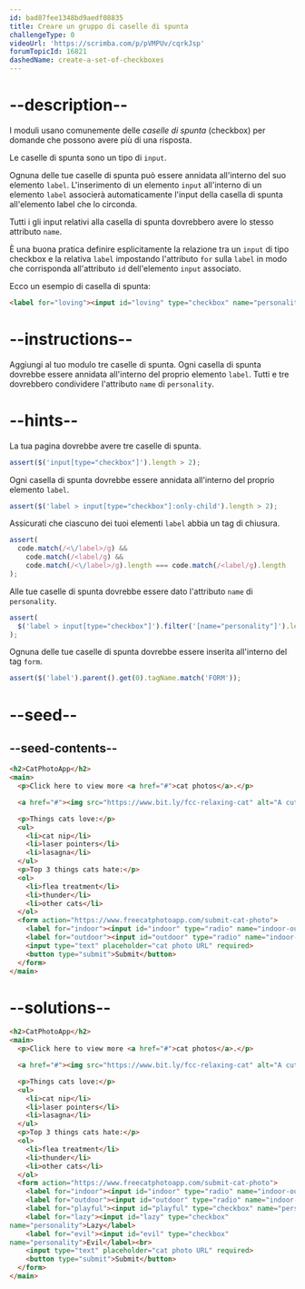 ```yaml
---
id: bad87fee1348bd9aedf08835
title: Creare un gruppo di caselle di spunta
challengeType: 0
videoUrl: 'https://scrimba.com/p/pVMPUv/cqrkJsp'
forumTopicId: 16821
dashedName: create-a-set-of-checkboxes
---
```


# --description--

I moduli usano comunemente delle <dfn>caselle di spunta</dfn> (checkbox) per domande che possono avere più di una risposta.

Le caselle di spunta sono un tipo di `input`.

Ognuna delle tue caselle di spunta può essere annidata all'interno del suo elemento `label`. L'inserimento di un elemento `input` all'interno di un elemento `label` associerà automaticamente l'input della casella di spunta all'elemento label che lo circonda.

Tutti i gli input relativi alla casella di spunta dovrebbero avere lo stesso attributo `name`.

È una buona pratica definire esplicitamente la relazione tra un `input` di tipo checkbox e la relativa `label` impostando l'attributo `for` sulla `label` in modo che corrisponda all'attributo `id` dell'elemento `input` associato.

Ecco un esempio di casella di spunta:

```html
<label for="loving"><input id="loving" type="checkbox" name="personality"> Loving</label>
```

# --instructions--

Aggiungi al tuo modulo tre caselle di spunta. Ogni casella di spunta dovrebbe essere annidata all'interno del proprio elemento `label`. Tutti e tre dovrebbero condividere l'attributo `name` di `personality`.

# --hints--

La tua pagina dovrebbe avere tre caselle di spunta.

```js
assert($('input[type="checkbox"]').length > 2);
```

Ogni casella di spunta dovrebbe essere annidata all'interno del proprio elemento `label`.

```js
assert($('label > input[type="checkbox"]:only-child').length > 2);
```

Assicurati che ciascuno dei tuoi elementi `label` abbia un tag di chiusura.

```js
assert(
  code.match(/<\/label>/g) &&
    code.match(/<label/g) &&
    code.match(/<\/label>/g).length === code.match(/<label/g).length
);
```

Alle tue caselle di spunta dovrebbe essere dato l'attributo `name` di `personality`.

```js
assert(
  $('label > input[type="checkbox"]').filter('[name="personality"]').length > 2
);
```

Ognuna delle tue caselle di spunta dovrebbe essere inserita all'interno del tag `form`.

```js
assert($('label').parent().get(0).tagName.match('FORM'));
```

# --seed--

## --seed-contents--

```html
<h2>CatPhotoApp</h2>
<main>
  <p>Click here to view more <a href="#">cat photos</a>.</p>

  <a href="#"><img src="https://www.bit.ly/fcc-relaxing-cat" alt="A cute orange cat lying on its back."></a>

  <p>Things cats love:</p>
  <ul>
    <li>cat nip</li>
    <li>laser pointers</li>
    <li>lasagna</li>
  </ul>
  <p>Top 3 things cats hate:</p>
  <ol>
    <li>flea treatment</li>
    <li>thunder</li>
    <li>other cats</li>
  </ol>
  <form action="https://www.freecatphotoapp.com/submit-cat-photo">
    <label for="indoor"><input id="indoor" type="radio" name="indoor-outdoor"> Indoor</label>
    <label for="outdoor"><input id="outdoor" type="radio" name="indoor-outdoor"> Outdoor</label><br>
    <input type="text" placeholder="cat photo URL" required>
    <button type="submit">Submit</button>
  </form>
</main>
```

# --solutions--

```html
<h2>CatPhotoApp</h2>
<main>
  <p>Click here to view more <a href="#">cat photos</a>.</p>

  <a href="#"><img src="https://www.bit.ly/fcc-relaxing-cat" alt="A cute orange cat lying on its back."></a>

  <p>Things cats love:</p>
  <ul>
    <li>cat nip</li>
    <li>laser pointers</li>
    <li>lasagna</li>
  </ul>
  <p>Top 3 things cats hate:</p>
  <ol>
    <li>flea treatment</li>
    <li>thunder</li>
    <li>other cats</li>
  </ol>
  <form action="https://www.freecatphotoapp.com/submit-cat-photo">
    <label for="indoor"><input id="indoor" type="radio" name="indoor-outdoor"> Indoor</label>
    <label for="outdoor"><input id="outdoor" type="radio" name="indoor-outdoor"> Outdoor</label><br>
    <label for="playful"><input id="playful" type="checkbox" name="personality">Playful</label>
    <label for="lazy"><input id="lazy" type="checkbox" 
name="personality">Lazy</label>
    <label for="evil"><input id="evil" type="checkbox" 
name="personality">Evil</label><br>
    <input type="text" placeholder="cat photo URL" required>
    <button type="submit">Submit</button>
  </form>
</main>
```
